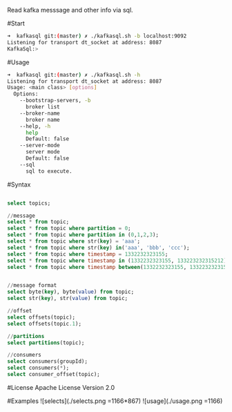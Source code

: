 Read kafka messsage and other info via sql.

#Start

```bash
➜  kafkasql git:(master) ✗ ./kafkasql.sh -b localhost:9092
Listening for transport dt_socket at address: 8087
KafkaSql:>
```


#Usage

```bash
➜  kafkasql git:(master) ✗ ./kafkasql.sh -h
Listening for transport dt_socket at address: 8087
Usage: <main class> [options]
  Options:
    --bootstrap-servers, -b
      broker list
    --broker-name
      broker name
    --help, -h
      help
      Default: false
    --server-mode
      server mode
      Default: false
    --sql
      sql to execute.
```


#Syntax

```sql

select topics;

//message
select * from topic;
select * from topic where partition = 0;
select * from topic where partition in (0,1,2,3);
select * from topic where str(key) = 'aaa';
select * from topic where str(key) in('aaa', 'bbb', 'ccc');
select * from topic where timestamp = 1332232323155;
select * from topic where timestamp in (1332232323155, 133223232315212);
select * from topic where timestamp between(1332232323155, 133223232315212);


//message format
select byte(key), byte(value) from topic;
select str(key), str(value) from topic;

//offset
select offsets(topic);
select offsets(topic.1);

//partitions
select partitions(topic);

//consumers
select consumers(groupId);
select consumers(*);
select consumer_offset(topic);


```

#License
Apache License Version 2.0


#Examples
![selects](./selects.png =1166*867)
![usage](./usage.png =1166)
